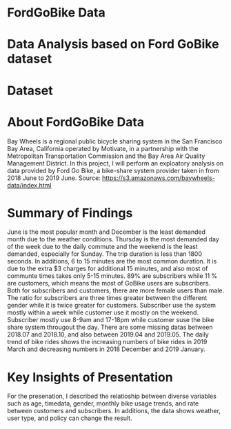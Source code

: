 # FordGoBike Data
# Data Analysis based on Ford GoBike dataset

# Dataset
# About FordGoBike Data
Bay Wheels is a regional public bicycle sharing system in the San Francisco Bay Area, California operated by Motivate, in a partnership with the Metropolitan Transportation Commission and the Bay Area Air Quality Management District. In this project, I will perform an exploatory analysis on data provided by Ford Go Bike, a bike-share system provider taken in from 2018 June to 2019 June. Source: https://s3.amazonaws.com/baywheels-data/index.html

# Summary of Findings
June is the most popular month and December is the least demanded month due to the weather conditions. Thursday is the most demanded day of the week due to the daily commute and the weekend is the least demanded, especially for Sunday. The trip duration is less than 1800 seconds. In additions, 6 to 15 minutes are the most common duration. It is due to the extra $3 charges for additional 15 minutes, and also most of communte times takes only 5-15 minutes. 89% are subscribers while 11 % are customers, which means the most of GoBike users are subscribers. Both for subscribers and customers, there are more female users than male. The ratio for subscribers are three times greater between the different gender while it is twice greater for customers. Subscriber use the system mostly within a week while customer use it mostly on the weekend. Subscriber mostly use 8-9am and 17-18pm while customer suse the bike share system througout the day. There are some missing datas between 2018.07 and 2018.10, and also between 2019.04 and 2019.05. The daily trend of bike rides shows the increasing numbers of bike rides in 2019 March and decreasing numbers in 2018 December and 2019 January.

# Key Insights of Presentation
For the presenation, I described the relatioship between diverse variables such as age, timedata, gender, monthly bike usage trends, and rate between customers and subscribers. In additions, the data shows weather, user type, and policy can change the result. 
